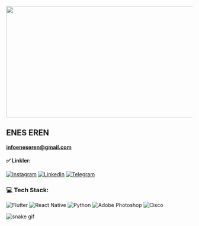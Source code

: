 <img src="https://muhendiscekmecesi.com/wp-content/uploads/2019/10/Machine_Learning_In_Cybersecurity_External_Banner_1595-780x470.jpg" width="1200" height="300" />

## ENES EREN
**infoeneseren@gmail.com**

#### ✅ Linkler:
[![Instagram](https://img.shields.io/badge/Instagram-%23E4405F.svg?logo=Instagram&logoColor=white)](https://instagram.com/eneser3n) [![LinkedIn](https://img.shields.io/badge/LinkedIn-%230077B5.svg?logo=linkedin&logoColor=white)](https://linkedin.com/in/eneser3n) 
[![Telegram](https://img.shields.io/badge/Telegram-2CA5E0.svg?logo=Telegram&logoColor=white)](https://t.me/EnesER3N)

### 💻 Tech Stack:
![Flutter](https://img.shields.io/badge/Flutter-%2302569B.svg?style=for-the-badge&logo=Flutter&logoColor=white) ![React Native](https://img.shields.io/badge/react_native-%2320232a.svg?style=for-the-badge&logo=react&logoColor=%2361DAFB) ![Python](https://img.shields.io/badge/python-3670A0?style=for-the-badge&logo=python&logoColor=ffdd54) ![Adobe Photoshop](https://img.shields.io/badge/adobephotoshop-%2331A8FF.svg?style=for-the-badge&logo=adobephotoshop&logoColor=white) ![Cisco](https://img.shields.io/badge/cisco-%23049fd9.svg?style=for-the-badge&logo=cisco&logoColor=black)



<!-- Proudly created with GPRM ( https://gprm.itsvg.in ) -->



![snake gif](https://github.com/EnesER3N/EnesER3N/blob/output/github-contribution-grid-snake.gif)

<br />
